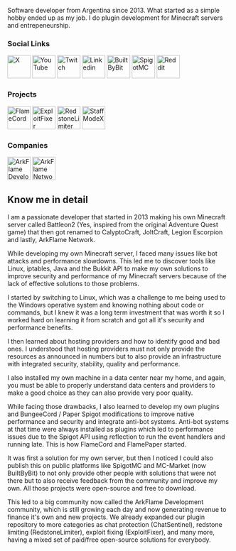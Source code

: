 Software developer from Argentina since 2013. What started as a simple hobby ended up as my job. I do plugin development for Minecraft servers and entrepeneurship.

### Social Links

<a href="https://twitter.com/linsaftw"><img src="https://github.com/user-attachments/assets/6ed9d160-174b-4ea0-a9f1-455ee2fcc8ee" alt="X" width="52" height="52"></a>
<a href="https://www.youtube.com/c/linsaftw/"><img src="https://github.com/user-attachments/assets/a9ed08db-8e0b-47a4-bc12-3768493c8cac" alt="YouTube" width="52" height="52"></a>
<a href="https://www.twitch.tv/linsaftw"><img src="https://github.com/user-attachments/assets/4e6533aa-323d-4e12-944f-2bbc6d9ee5ac" alt="Twitch" width="52" height="52"></a>
<a href="https://www.linkedin.com/in/linsaftw/"><img src="https://github.com/user-attachments/assets/3c283997-5cf7-4b3e-81ab-f74f313e5cbb" alt="Linkedin" width="52" height="52"></a>
<a href="https://builtbybit.com/members/linsaftw.152552/"><img src="https://github.com/user-attachments/assets/5a53a364-7034-4408-b7aa-d62d7ae5389d" alt="BuiltByBit" width="52" height="52"></a>
<a href="https://www.spigotmc.org/resources/authors/linsaftw.88052/"><img src="https://github.com/user-attachments/assets/87265622-40b9-4b09-adef-6af296c4e6b6" alt="SpigotMC" width="52" height="52"></a>
<a href="https://www.reddit.com/user/LinsaFTW/"><img src="https://github.com/user-attachments/assets/8acdc411-8f49-47a4-a784-7980d13e7946" alt="Reddit" width="52" height="52"></a>

### Projects

<a href="https://www.flamecord.com"><img src="https://github.com/user-attachments/assets/0e87f3f9-e917-452d-8e3c-4857c5dd9b23" alt="FlameCord" width="52" height="52"></a>
<a href="https://builtbybit.com/resources/26463/"><img src="https://github.com/user-attachments/assets/3315a4cf-ff86-4b83-ac77-c959833b1d8f" alt="ExploitFixer" width="52" height="52"></a>
<a href="https://builtbybit.com/resources/redstonelimiter-smart-redstone-limiter.23133/"><img src="https://github.com/user-attachments/assets/65bfdb46-7acf-49a9-90ea-23f324dcb1fe" alt="RedstoneLimiter" width="52" height="52"></a>
<a href="https://builtbybit.com/resources/staffmodex.42976/"><img src="https://github.com/user-attachments/assets/baec2f95-81af-4255-a03e-58febf1696cd" alt="StaffModeX" width="52" height="52"></a>

### Companies

<a href="https://github.com/arkflame"><img src="https://github.com/user-attachments/assets/9665b8dc-cd05-47f6-9bbb-20ceaab563e5" alt="ArkFlame Development" width="52" height="52"></a>
<a href="https://x.com/arkflamenetwork"><img src="https://github.com/user-attachments/assets/ab46d729-aa5a-47ac-8361-7aba57e24b21" alt="ArkFlame Network" width="52" height="52"></a>

## Know me in detail

I am a passionate developer that started in 2013 making his own Minecraft server called Battleon2 (Yes, inspired from the original Adventure Quest game) that then got renamed to CalyptoCraft, JoltCraft, Legion Escorpion and lastly, ArkFlame Network.

While developing my own Minecraft server, I faced many issues like bot attacks and performance slowdowns. This led me to discover tools like Linux, iptables, Java and the Bukkit API to make my own solutions to improve security and performance of my Minecraft servers because of the lack of effective solutions to those problems.

I started by switching to Linux, which was a challenge to me being used to the Windows operative system and knowing nothing about code or commands, but I knew it was a long term investment that was worth it so I worked hard on learning it from scratch and got all it's security and performance benefits.

I then learned about hosting providers and how to identify good and bad ones. I understood that hosting providers must not only provide the resources as announced in numbers but to also provide an infrastructure with integrated security, stability, quality and performance.

I also installed my own machine in a data center near my home, and again, you must be able to properly understand data centers and providers to make a good choice as they can also provide very poor quality.

While facing those drawbacks, I also learned to develop my own plugins and BungeeCord / Paper Spigot modifications to improve native performance and security and integrate anti-bot systems. Anti-bot systems at that time were always installed as plugins which led to performance issues due to the Spigot API using reflection to run the event handlers and running late. This is how FlameCord and FlamePaper started.

It was first a solution for my own server, but then I noticed I could also publish this on public platforms like SpigotMC and MC-Market (now BuiltByBit) to not only provide other people with solutions that were not there but to also receive feedback from the community and improve my own. All those projects were open-source and free to download.

This led to a big community now called the ArkFlame Development community, which is still growing each day and now generating revenue to finance it's own and new projects. We already expanded our plugin repository to more categories as chat protection (ChatSentinel), redstone limiting (RedstoneLimiter), exploit fixing (ExploitFixer), and many more, having a mixed set of paid/free open-source solutions for everybody.
